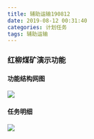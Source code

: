 ```yaml
---
title: 辅助运输190812
date: 2019-08-12 00:31:40
categories: 计划任务
tags: 辅助运输
---
```


### 红柳煤矿演示功能
#### 功能结构网图
![](HL2.jpg)
#### 任务明细
![](HL.jpg)